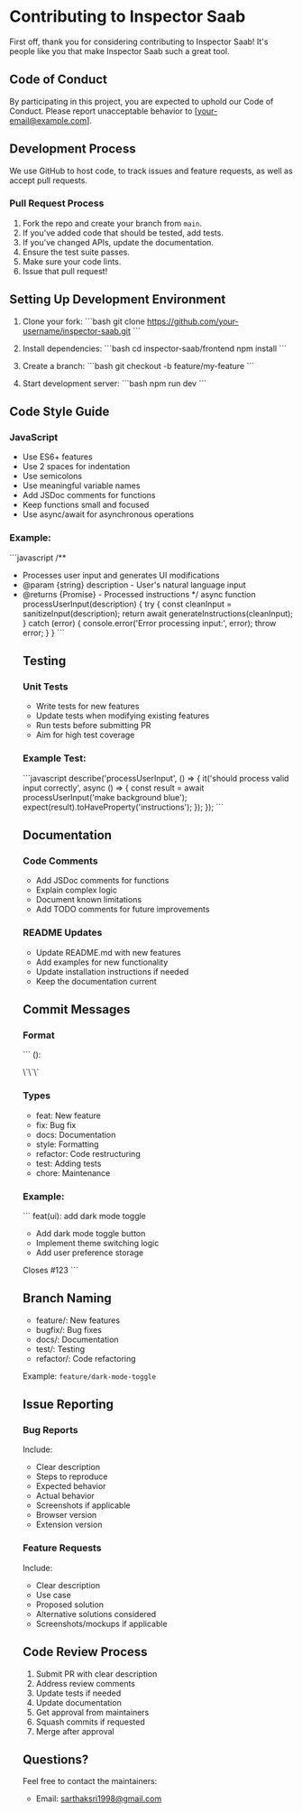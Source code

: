 # Contributing to Inspector Saab

First off, thank you for considering contributing to Inspector Saab! It's people like you that make Inspector Saab such a great tool.

## Code of Conduct

By participating in this project, you are expected to uphold our Code of Conduct. Please report unacceptable behavior to [your-email@example.com].

## Development Process

We use GitHub to host code, to track issues and feature requests, as well as accept pull requests.

### Pull Request Process

1. Fork the repo and create your branch from `main`.
2. If you've added code that should be tested, add tests.
3. If you've changed APIs, update the documentation.
4. Ensure the test suite passes.
5. Make sure your code lints.
6. Issue that pull request!

## Setting Up Development Environment

1. Clone your fork:
\`\`\`bash
git clone https://github.com/your-username/inspector-saab.git
\`\`\`

2. Install dependencies:
\`\`\`bash
cd inspector-saab/frontend
npm install
\`\`\`

3. Create a branch:
\`\`\`bash
git checkout -b feature/my-feature
\`\`\`

4. Start development server:
\`\`\`bash
npm run dev
\`\`\`

## Code Style Guide

### JavaScript

- Use ES6+ features
- Use 2 spaces for indentation
- Use semicolons
- Use meaningful variable names
- Add JSDoc comments for functions
- Keep functions small and focused
- Use async/await for asynchronous operations

### Example:

\`\`\`javascript
/**
 * Processes user input and generates UI modifications
 * @param {string} description - User's natural language input
 * @returns {Promise<Object>} - Processed instructions
 */
async function processUserInput(description) {
  try {
    const cleanInput = sanitizeInput(description);
    return await generateInstructions(cleanInput);
  } catch (error) {
    console.error('Error processing input:', error);
    throw error;
  }
}
\`\`\`

## Testing

### Unit Tests

- Write tests for new features
- Update tests when modifying existing features
- Run tests before submitting PR
- Aim for high test coverage

### Example Test:

\`\`\`javascript
describe('processUserInput', () => {
  it('should process valid input correctly', async () => {
    const result = await processUserInput('make background blue');
    expect(result).toHaveProperty('instructions');
  });
});
\`\`\`

## Documentation

### Code Comments

- Add JSDoc comments for functions
- Explain complex logic
- Document known limitations
- Add TODO comments for future improvements

### README Updates

- Update README.md with new features
- Add examples for new functionality
- Update installation instructions if needed
- Keep the documentation current

## Commit Messages

### Format

\`\`\`
<type>(<scope>): <subject>

<body>

<footer>
\`\`\`

### Types

- feat: New feature
- fix: Bug fix
- docs: Documentation
- style: Formatting
- refactor: Code restructuring
- test: Adding tests
- chore: Maintenance

### Example:

\`\`\`
feat(ui): add dark mode toggle

- Add dark mode toggle button
- Implement theme switching logic
- Add user preference storage

Closes #123
\`\`\`

## Branch Naming

- feature/: New features
- bugfix/: Bug fixes
- docs/: Documentation
- test/: Testing
- refactor/: Code refactoring

Example: `feature/dark-mode-toggle`

## Issue Reporting

### Bug Reports

Include:
- Clear description
- Steps to reproduce
- Expected behavior
- Actual behavior
- Screenshots if applicable
- Browser version
- Extension version

### Feature Requests

Include:
- Clear description
- Use case
- Proposed solution
- Alternative solutions considered
- Screenshots/mockups if applicable

## Code Review Process

1. Submit PR with clear description
2. Address review comments
3. Update tests if needed
4. Update documentation
5. Get approval from maintainers
6. Squash commits if requested
7. Merge after approval

## Questions?

Feel free to contact the maintainers:
- Email: sarthaksri1998@gmail.com
